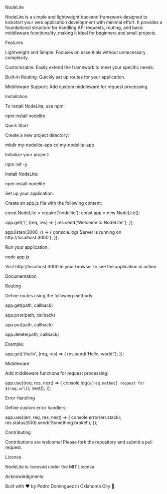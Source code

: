 NodeLite

NodeLite is a simple and lightweight backend framework designed to kickstart your web application development with minimal effort. It provides a foundational structure for handling API requests, routing, and basic middleware functionality, making it ideal for beginners and small projects.

Features

Lightweight and Simple: Focuses on essentials without unnecessary complexity.

Customizable: Easily extend the framework to meet your specific needs.

Built-in Routing: Quickly set up routes for your application.

Middleware Support: Add custom middleware for request processing.

Installation

To install NodeLite, use npm:

npm install nodelite

Quick Start

Create a new project directory:

mkdir my-nodelite-app
cd my-nodelite-app

Initialize your project:

npm init -y

Install NodeLite:

npm install nodelite

Set up your application:

Create an app.js file with the following content:

const NodeLite = require('nodelite');
const app = new NodeLite();

app.get('/', (req, res) => {
    res.send('Welcome to NodeLite!');
});

app.listen(3000, () => {
    console.log('Server is running on http://localhost:3000');
});

Run your application:

node app.js

Visit http://localhost:3000 in your browser to see the application in action.

Documentation

Routing

Define routes using the following methods:

app.get(path, callback)

app.post(path, callback)

app.put(path, callback)

app.delete(path, callback)

Example:

app.get('/hello', (req, res) => {
    res.send('Hello, world!');
});

Middleware

Add middleware functions for request processing:

app.use((req, res, next) => {
    console.log(`${req.method} request for ${req.url}`);
    next();
});

Error Handling

Define custom error handlers:

app.use((err, req, res, next) => {
    console.error(err.stack);
    res.status(500).send('Something broke!');
});

Contributing

Contributions are welcome! Please fork the repository and submit a pull request.

License

NodeLite is licensed under the MIT License.

Acknowledgments

Built with ❤️ by Pedro Dominguez in Oklahoma City 🌆.

